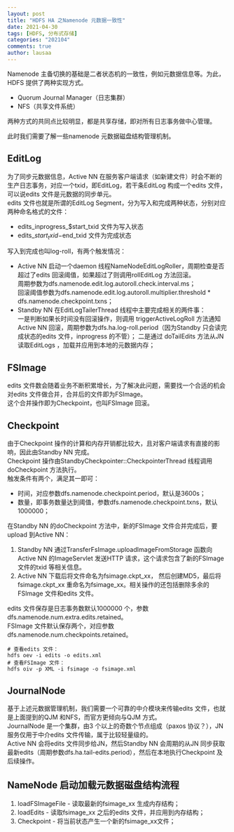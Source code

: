 ```yaml
---
layout: post
title: "HDFS HA 之Namenode 元数据一致性"
date: 2021-04-30
tags: [HDFS, 分布式存储]
categories: "202104"
comments: true
author: lausaa
---
```


Namenode 主备切换的基础是二者状态机的一致性，例如元数据信息等。为此，HDFS 提供了两种实现方式。
- Quorum Journal Manager（日志集群）
- NFS（共享文件系统）

两种方式的共同点比较明显，都是共享存储，即对所有日志事务做中心管理。

此时我们需要了解一些namenode 元数据磁盘结构管理机制。

## EditLog
为了同步元数据信息，Active NN 在服务客户端请求（如新建文件）时会不断的生产日志事务，对应一个txid，即EditLog，若干条EditLog 构成一个edits 文件，可以说edits 文件是元数据的同步单元。  
edits 文件也就是所谓的EditLog Segment，分为写入和完成两种状态，分别对应两种命名格式的文件：
- edits_inprogress_$start_txid 文件为写入状态
- edits_$start_txid-$end_txid 文件为完成状态

写入到完成也叫log-roll，有两个触发情况：  
- Active NN 启动一个daemon 线程NameNodeEditLogRoller，周期检查是否超过了edits 回滚阈值，如果超过了则调用rollEditLog 方法回滚。  
周期参数为dfs.namenode.edit.log.autoroll.check.interval.ms；  
回滚阈值参数为dfs.namenode.edit.log.autoroll.multiplier.threshold * dfs.namenode.checkpoint.txns；  
- Standby NN 在EditLogTailerThread 线程中主要完成相关的两件事：  
一是判断如果长时间没有回滚操作，则调用 triggerActiveLogRoll 方法通知Active NN 回滚，周期参数为dfs.ha.log-roll.period（因为Standby 只会读完成状态的edits 文件，inprogress 的不管）；
二是通过 doTailEdits 方法从JN 读取EditLogs ，加载并应用到本地的元数据内存；

## FSImage  
edits 文件数会随着业务不断积累增长，为了解决此问题，需要找一个合适的机会对edits 文件做合并，合并后的文件即为FSImage。  
这个合并操作即为Checkpoint，也叫FSImage 回滚。

## Checkpoint
由于Checkpoint 操作的计算和内存开销都比较大，且对客户端请求有直接的影响，因此由Standby NN 完成。  
Checkpoint 操作由StandbyCheckpointer::CheckpointerThread 线程调用doCheckpoint 方法执行。  
触发条件有两个，满足其一即可：
- 时间，对应参数dfs.namenode.checkpoint.period，默认是3600s；  
- 数量，即事务数量达到阈值，参数dfs.namenode.checkpoint.txns，默认1000000；

在Standby NN 的doCheckpoint 方法中，新的FSImage 文件合并完成后，要upload 到Active NN：
1. Standby NN 通过TransferFsImage.uploadImageFromStorage 函数向Active NN 的ImageServlet 发送HTTP 请求，这个请求包含了新的FSImage 文件的txid 等相关信息。  
2. Active NN 下载后将文件命名为fsimage.ckpt_xx， 然后创建MD5，最后将fsimage.ckpt_xx 重命名为fsimage_xx。相关操作的还包括删除多余的FSImage 文件和edits 文件。

edits 文件保存是日志事务数默认1000000 个，参数dfs.namenode.num.extra.edits.retained。  
FSImage 文件默认保存两个，对应参数dfs.namenode.num.checkpoints.retained。

    # 查看edits 文件：
    hdfs oev -i edits -o edits.xml  
    # 查看FSImage 文件：
    hdfs oiv -p XML -i fsimage -o fsimage.xml

## JournalNode
基于上述元数据管理机制，我们需要一个可靠的中介模块来传输edits 文件，也就是上面提到的QJM 和NFS，而官方更倾向与QJM 方式。  
JournalNode 是一个集群，由3 个以上的奇数个节点组成（paxos 协议？），JN 服务仅用于中介edits 文件传输，属于比较轻量级的。  
Active NN 会将edits 文件同步给JN，然后Standby NN 会周期的从JN 同步获取最新edits（周期参数dfs.ha.tail-edits.period），然后在本地执行Checkpoint 及后续操作。

## NameNode 启动加载元数据磁盘结构流程
1. loadFSImageFile - 读取最新的fsimage_xx 生成内存结构；
2. loadEdits - 读取fsimage_xx 之后的edits 文件，并应用到内存结构；
3. Checkpoint - 将当前状态产生一个新的fsimage_xx文件；


